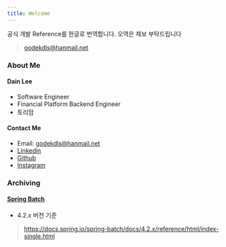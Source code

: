 ```yaml
---
title: Welcome
---
```


공식 개발 Reference를 한글로 번역합니다.
오역은 제보 부탁드립니다 
> godekdls@hanmail.net

### About Me

#### Dain Lee
- Software Engineer
- Financial Platform Backend Engineer
- 토리맘

#### Contact Me
- Email: godekdls@hanmail.net
- [Linkedin](https://www.linkedin.com/in/%EB%8B%A4%EC%9D%B8-%EC%9D%B4-844604103/)
- [Github](https://github.com/godekdls)
- [Instagram](https://www.instagram.com/dainy_bt)

### Archiving

#### [Spring Batch](https://godekdls.github.io/Spring%20Batch/contents/)

- 4.2.x 버전 기준

> https://docs.spring.io/spring-batch/docs/4.2.x/reference/html/index-single.html

